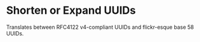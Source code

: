 # Shorten or Expand UUIDs

Translates between RFC4122 v4-compliant UUIDs and flickr-esque base 58 UUIDs.